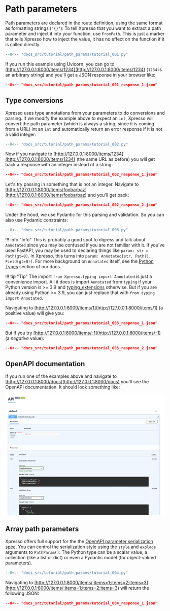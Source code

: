 # Path parameters

Path parameters are declared in the route definition, using the same format as formatting strings (`"{}"`):
To tell Xpresso that you want to extract a path parameter and inject it into your function, use `FromPath`.
This is just a marker that tells Xpresso how to inject the value, it has no effect on the function if it is called directly.

```python
--8<-- "docs_src/tutorial/path_params/tutorial_001.py"
```

If you run this example using Uvicorn, you can go to [http://127.0.0.1:8000/items/1234](http://127.0.0.1:8000/items/1234) (`1234` is an arbitrary string) and you'll get a JSON response in your browser like:

```json
--8<-- "docs_src/tutorial/path_params/tutorial_001_response_1.json"
```

## Type conversions

Xpresso uses type annotations from your parameters to do conversions and parsing.
If we modify the example above to expect an `int`, Xpresso will convert the path parameter (which is always a string, since it is coming from a URL) int an `int` and automatically return an error response if it is not a valid integer:

```python
--8<-- "docs_src/tutorial/path_params/tutorial_002.py"
```

Now if you navigate to [http://127.0.0.1:8000/items/1234](http://127.0.0.1:8000/items/1234) (the same URL as before) you will get back a response with an integer instead of a string:

```json
--8<-- "docs_src/tutorial/path_params/tutorial_002_response_1.json"
```

Let's try passing in something that is not an integer. Navigate to [http://127.0.0.1:8000/items/foobarbaz](http://127.0.0.1:8000/items/foobarbaz) and you'll get back:

```json
--8<-- "docs_src/tutorial/path_params/tutorial_002_response_2.json"
```

Under the hood, we use Pydantic for this parsing and validation.
So you can also use Pydantic constraints:

```python
--8<-- "docs_src/tutorial/path_params/tutorial_003.py"
```

!!! info "Info"
    This is probably a good spot to digress and talk about `Annotated` since you may be confused if you are not familiar with it.
    If you've used FastAPI, you may be used to declaring things like `param: str = Path(gt=0)`.
    In Xpresso, this turns into `param: Annotated[str, Path(), Field(gt=0)]`.
    For more background on `Annotated` itself, see the [Python Types] section of our docs.

!!! tip "Tip"
    The import `from Xpresso.typing import Annotated` is just a convenience import.
    All it does is import `Annotated` from `typing` if your Python version is >= 3.9 and [typing_extensions] otherwise.
    But if you are already using Python >= 3.9, you can just replace that with `from typing import Annotated`.

Navigating to [http://127.0.0.1:8000/items/1](http://127.0.0.1:8000/items/1) (a positive value) will give you:

```json
--8<-- "docs_src/tutorial/path_params/tutorial_003_response_1.json"
```

But if you try [http://127.0.0.1:8000/items/-1](http://127.0.0.1:8000/items/-1) (a _negative_ value):

```json
--8<-- "docs_src/tutorial/path_params/tutorial_003_response_2.json"
```

## OpenAPI documentation

If you run one of the examples above and navigate to [http://127.0.0.1:8000/docs](http://127.0.0.1:8000/docs) you'll see the OpenAPI documentation.
It should look something like:

![Swagger UI](path_params_001.png)

## Array path parameters

Xpresso offers full support for the the [OpenAPI parameter serialization spec].
You can control the serialization style using the `style` and `explode` arguments to `PathParam()`:
The Python type can be a scalar value, a collection (like a list or dict) or even a Pydantic model (for object-valued parameters).

```python
--8<-- "docs_src/tutorial/path_params/tutorial_004.py"
```

Navigating to [http://127.0.0.1:8000/items/;items=1;items=2;items=3](http://127.0.0.1:8000/items/;items=1;items=2;items=3) will return the following JSON:

```json
--8<-- "docs_src/tutorial/path_params/tutorial_004_response_1.json"
```

[Python Types]: ../types.md
[typing_extensions]: https://pypi.org/project/typing-extensions/
[OpenAPI parameter serialization spec]: https://swagger.io/docs/specification/serialization/

